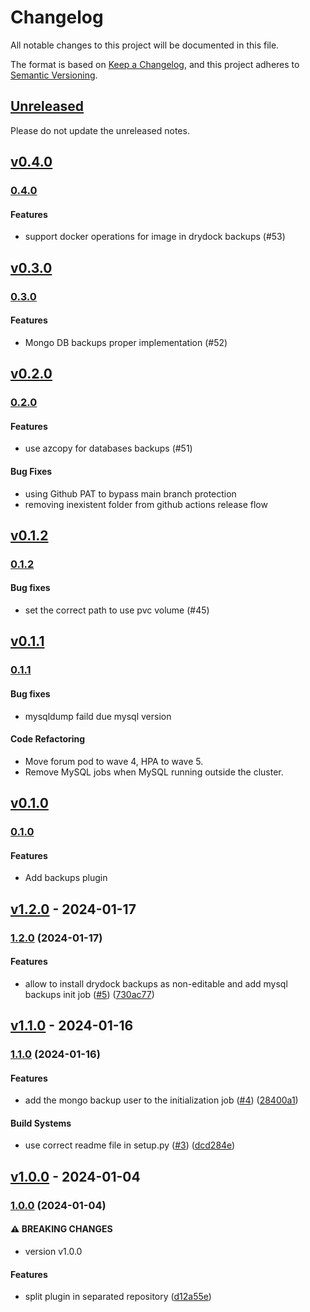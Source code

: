 # Changelog

All notable changes to this project will be documented in this file.

The format is based on [Keep a Changelog](https://keepachangelog.com/en/1.0.0/),
and this project adheres to [Semantic Versioning](https://semver.org/spec/v2.0.0.html).

## [Unreleased](https://github.com/eduNEXT/drydock-backups/compare/v1.2.0...HEAD)

Please do not update the unreleased notes.

## [v0.4.0](https://github.com/eduNEXT/drydock-backups/compare/v0.3.0...v0.4.0)

### [0.4.0](https://github.com/eduNEXT/drydock-backups/compare/v0.3.0...v0.4.0)

#### Features

- support docker operations for image in drydock backups (#53)

## [v0.3.0](https://github.com/eduNEXT/drydock-backups/compare/v0.2.0...v0.3.0)

### [0.3.0](https://github.com/eduNEXT/drydock-backups/compare/v0.2.0...v0.3.0)

#### Features

- Mongo DB backups proper implementation (#52)

## [v0.2.0](https://github.com/eduNEXT/drydock-backups/compare/v0.1.2...v0.2.0)

### [0.2.0](https://github.com/eduNEXT/drydock-backups/compare/v0.1.2...v0.2.0)

#### Features

- use azcopy for databases backups (#51)

#### Bug Fixes

- using Github PAT to bypass main branch protection
- removing inexistent folder from github actions release flow

## [v0.1.2](https://github.com/eduNEXT/drydock-backups/compare/v0.1.1...v0.1.2)

### [0.1.2](https://github.com/eduNEXT/drydock-backups/compare/v0.1.1...v0.1.2)

#### Bug fixes

- set the correct path to use pvc volume (#45)

## [v0.1.1](https://github.com/eduNEXT/drydock-backups/compare/v0.1.0...v0.1.1)

### [0.1.1](https://github.com/eduNEXT/drydock-backups/compare/v0.1.0...v0.1.1)

#### Bug fixes

- mysqldump faild due mysql version

#### Code Refactoring

- Move forum pod to wave 4, HPA to wave 5.
- Remove MySQL jobs when MySQL running outside the cluster.

## [v0.1.0](https://github.com/eduNEXT/drydock-backups/commits/v0.1.0)

### [0.1.0](https://github.com/eduNEXT/drydock-backups/commits/v0.1.0)

#### Features

- Add backups plugin

## [v1.2.0](https://github.com/eduNEXT/drydock-backups/compare/v1.1.0...v1.2.0) - 2024-01-17

### [1.2.0](https://github.com/eduNEXT/drydock-backups/compare/v1.1.0...v1.2.0) (2024-01-17)

#### Features

- allow to install drydock backups as non-editable and add mysql backups init job ([#5](https://github.com/eduNEXT/drydock-backups/issues/5)) ([730ac77](https://github.com/eduNEXT/drydock-backups/commit/730ac7723526caf4c7ec7581c7071658ba768bcf))

## [v1.1.0](https://github.com/eduNEXT/drydock-backups/compare/v1.0.0...v1.1.0) - 2024-01-16

### [1.1.0](https://github.com/eduNEXT/drydock-backups/compare/v1.0.0...v1.1.0) (2024-01-16)

#### Features

- add the mongo backup user to the initialization job ([#4](https://github.com/eduNEXT/drydock-backups/issues/4)) ([28400a1](https://github.com/eduNEXT/drydock-backups/commit/28400a11ef7c127d8dea4e466216553666249f8d))

#### Build Systems

- use correct readme file in setup.py ([#3](https://github.com/eduNEXT/drydock-backups/issues/3)) ([dcd284e](https://github.com/eduNEXT/drydock-backups/commit/dcd284e196823cb72b9ea09999da493e36b8df73))

## [v1.0.0](https://github.com/eduNEXT/drydock-backups/compare/v0.4.1...v1.0.0) - 2024-01-04

### [1.0.0](https://github.com/eduNEXT/drydock-backups/compare/v0.4.1...v1.0.0) (2024-01-04)

#### ⚠ BREAKING CHANGES

- version v1.0.0

#### Features

- split plugin in separated repository ([d12a55e](https://github.com/eduNEXT/drydock-backups/commit/d12a55edfda68d09f1743b2f56ba3a73572183e7))
